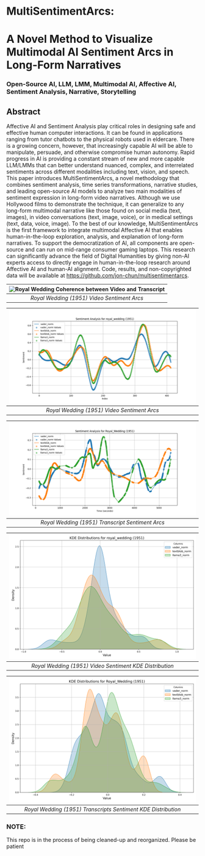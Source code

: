 #  MultiSentimentArcs: 
# A Novel Method to Visualize Multimodal AI Sentiment Arcs in Long-Form Narratives

### Open-Source AI, LLM, LMM, Multimodal AI, Affective AI, Sentiment Analysis, Narrative, Storytelling

## Abstract 

Affective AI and Sentiment Analysis play critical roles in designing safe and effective human
computer interactions. It can be found in applications ranging from tutor chatbots to the physical
robots used in eldercare. There is a growing concern, however, that increasingly capable AI will be
able to manipulate, persuade, and otherwise compromise human autonomy. Rapid progress in AI is
providing a constant stream of new and more capable LLM/LMMs that can better understand
nuanced, complex, and interrelated sentiments across different modalities including text, vision, and
speech. This paper introduces MultiSentimentArcs, a novel methodology that combines sentiment
analysis, time series transformations, narrative studies, and leading open-source AI models to analyze
two main modalities of sentiment expression in long-form video narratives. Although we use
Hollywood films to demonstrate the technique, it can generalize to any long-form multimodal
narrative like those found on social media (text, images), in video conversations (text, image, voice),
or in medical settings (text, data, voice, image). To the best of our knowledge, MultiSentimentArcs is
the first framework to integrate multimodal Affective AI that enables human-in-the-loop exploration,
analysis, and explanation of long-form narratives. To support the democratization of AI, all
components are open-source and can run on mid-range consumer gaming laptops. This research can
significantly advance the field of Digital Humanities by giving non-AI experts access to directly
engage in human-in-the-loop research around Affective AI and human-AI alignment. Code, results,
and non-copyrighted data will be available at https://github.com/jon-chun/multisentimentarcs.

| ![Royal Wedding Coherence between Video and Transcript](/data/plots/musical/royal_wedding_1951_coherence_video_transcripts.png) | 
|:--:| 
| *Royal Wedding (1951) Video Sentiment Arcs* |

| ![Royal Wedding Video Sentiment Arcs](/data/plots/musical/royal_wedding_1951_sma10_plot.png) | 
|:--:| 
| *Royal Wedding (1951) Video Sentiment Arcs* |


| ![Royal Wedding Transcript Sentiment Arcs](/data/transcripts_plots/musical/Royal_Wedding_1951_sma10_plot.png) | 
|:--:| 
| *Royal Wedding (1951) Transcript Sentiment Arcs* |


| ![Royal Wedding Video Sentiment KDE Distribution](/data/plots/musical/royal_wedding_1951_kde_plot.png) | 
|:--:| 
| *Royal Wedding (1951) Video Sentiment KDE Distribution* |

| ![Royal Wedding Transcript Sentiment KDE Distribution](/data/transcripts_plots/musical/Royal_Wedding_1951_kde_plot.png) | 
|:--:| 
| *Royal Wedding (1951) Transcripts Sentiment KDE Distribution* |


### NOTE:
This repo is in the process of being cleaned-up and reorganized. Please be patient  